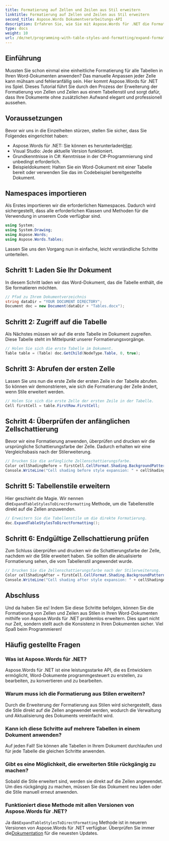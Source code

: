 ```yaml
---
title: Formatierung auf Zellen und Zeilen aus Stil erweitern
linktitle: Formatierung auf Zellen und Zeilen aus Stil erweitern
second_title: Aspose.Words Dokumentverarbeitungs-API
description: Erfahren Sie, wie Sie mit Aspose.Words für .NET die Formatierung von Zellen und Zeilen aus Stilen in Word-Dokumenten erweitern. Schritt-für-Schritt-Anleitung enthalten.
type: docs
weight: 10
url: /de/net/programming-with-table-styles-and-formatting/expand-formatting-on-cells-and-row-from-style/
---
```

## Einführung

Mussten Sie schon einmal eine einheitliche Formatierung für alle Tabellen in Ihren Word-Dokumenten anwenden? Das manuelle Anpassen jeder Zelle kann mühsam und fehleranfällig sein. Hier kommt Aspose.Words für .NET ins Spiel. Dieses Tutorial führt Sie durch den Prozess der Erweiterung der Formatierung von Zellen und Zeilen aus einem Tabellenstil und sorgt dafür, dass Ihre Dokumente ohne zusätzlichen Aufwand elegant und professionell aussehen.

## Voraussetzungen

Bevor wir uns in die Einzelheiten stürzen, stellen Sie sicher, dass Sie Folgendes eingerichtet haben:

-  Aspose.Words für .NET: Sie können es herunterladen[Hier](https://releases.aspose.com/words/net/).
- Visual Studio: Jede aktuelle Version funktioniert.
- Grundkenntnisse in C#: Kenntnisse in der C#-Programmierung sind unbedingt erforderlich.
- Beispieldokument: Halten Sie ein Word-Dokument mit einer Tabelle bereit oder verwenden Sie das im Codebeispiel bereitgestellte Dokument.

## Namespaces importieren

Als Erstes importieren wir die erforderlichen Namespaces. Dadurch wird sichergestellt, dass alle erforderlichen Klassen und Methoden für die Verwendung in unserem Code verfügbar sind.

```csharp
using System;
using System.Drawing;
using Aspose.Words;
using Aspose.Words.Tables;
```

Lassen Sie uns den Vorgang nun in einfache, leicht verständliche Schritte unterteilen.

## Schritt 1: Laden Sie Ihr Dokument

In diesem Schritt laden wir das Word-Dokument, das die Tabelle enthält, die Sie formatieren möchten. 

```csharp
// Pfad zu Ihrem Dokumentverzeichnis
string dataDir = "YOUR DOCUMENT DIRECTORY";
Document doc = new Document(dataDir + "Tables.docx");
```

## Schritt 2: Zugriff auf die Tabelle

Als Nächstes müssen wir auf die erste Tabelle im Dokument zugreifen. Diese Tabelle steht im Mittelpunkt unserer Formatierungsvorgänge.

```csharp
// Holen Sie sich die erste Tabelle im Dokument.
Table table = (Table) doc.GetChild(NodeType.Table, 0, true);
```

## Schritt 3: Abrufen der ersten Zelle

Lassen Sie uns nun die erste Zelle der ersten Zeile in der Tabelle abrufen. So können wir demonstrieren, wie sich die Formatierung der Zelle ändert, wenn Stile erweitert werden.

```csharp
// Holen Sie sich die erste Zelle der ersten Zeile in der Tabelle.
Cell firstCell = table.FirstRow.FirstCell;
```

## Schritt 4: Überprüfen der anfänglichen Zellschattierung

Bevor wir eine Formatierung anwenden, überprüfen und drucken wir die ursprüngliche Schattierungsfarbe der Zelle. Dadurch erhalten wir eine Vergleichsbasis nach der Stilerweiterung.

```csharp
// Drucken Sie die anfängliche Zellenschattierungsfarbe.
Color cellShadingBefore = firstCell.CellFormat.Shading.BackgroundPatternColor;
Console.WriteLine("Cell shading before style expansion: " + cellShadingBefore);
```

## Schritt 5: Tabellenstile erweitern

 Hier geschieht die Magie. Wir nennen die`ExpandTableStylesToDirectFormatting` Methode, um die Tabellenstile direkt auf die Zellen anzuwenden.

```csharp
// Erweitern Sie die Tabellenstile um die direkte Formatierung.
doc.ExpandTableStylesToDirectFormatting();
```

## Schritt 6: Endgültige Zellschattierung prüfen

Zum Schluss überprüfen und drucken wir die Schattierungsfarbe der Zelle, nachdem wir die Stile erweitert haben. Sie sollten die aktualisierte Formatierung sehen, die vom Tabellenstil angewendet wurde.

```csharp
// Drucken Sie die Zellenschattierungsfarbe nach der Stilerweiterung.
Color cellShadingAfter = firstCell.CellFormat.Shading.BackgroundPatternColor;
Console.WriteLine("Cell shading after style expansion: " + cellShadingAfter);
```

## Abschluss

Und da haben Sie es! Indem Sie diese Schritte befolgen, können Sie die Formatierung von Zellen und Zeilen aus Stilen in Ihren Word-Dokumenten mithilfe von Aspose.Words für .NET problemlos erweitern. Dies spart nicht nur Zeit, sondern stellt auch die Konsistenz in Ihren Dokumenten sicher. Viel Spaß beim Programmieren!

## Häufig gestellte Fragen

### Was ist Aspose.Words für .NET?
Aspose.Words für .NET ist eine leistungsstarke API, die es Entwicklern ermöglicht, Word-Dokumente programmgesteuert zu erstellen, zu bearbeiten, zu konvertieren und zu bearbeiten.

### Warum muss ich die Formatierung aus Stilen erweitern?
Durch die Erweiterung der Formatierung aus Stilen wird sichergestellt, dass die Stile direkt auf die Zellen angewendet werden, wodurch die Verwaltung und Aktualisierung des Dokuments vereinfacht wird.

### Kann ich diese Schritte auf mehrere Tabellen in einem Dokument anwenden?
Auf jeden Fall! Sie können alle Tabellen in Ihrem Dokument durchlaufen und für jede Tabelle die gleichen Schritte anwenden.

### Gibt es eine Möglichkeit, die erweiterten Stile rückgängig zu machen?
Sobald die Stile erweitert sind, werden sie direkt auf die Zellen angewendet. Um dies rückgängig zu machen, müssen Sie das Dokument neu laden oder die Stile manuell erneut anwenden.

### Funktioniert diese Methode mit allen Versionen von Aspose.Words für .NET?
 Ja das`ExpandTableStylesToDirectFormatting` Methode ist in neueren Versionen von Aspose.Words für .NET verfügbar. Überprüfen Sie immer die[Dokumentation](https://reference.aspose.com/words/net/) für die neuesten Updates.